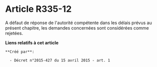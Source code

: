 # Article R335-12

A défaut de réponse de l'autorité compétente dans les délais prévus au présent chapitre, les demandes concernées sont
considérées comme rejetées.

**Liens relatifs à cet article**

	**Créé par**:

	  - Décret n°2015-427 du 15 avril 2015 - art. 1
